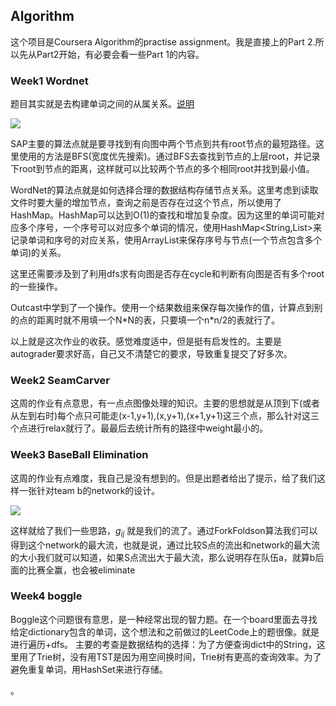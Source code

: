 ## Algorithm
这个项目是Coursera Algorithm的practise assignment。我是直接上的Part 2.所以先从Part2开始，有必要会看一些Part 1的内容。

### Week1 Wordnet
题目其实就是去构建单词之间的从属关系。[说明](http://coursera.cs.princeton.edu/algs4/assignments/wordnet.html)

![](http://ovkwd4vse.bkt.clouddn.com/markdown-img-paste-20180319153459179.png)

SAP主要的算法点就是要寻找到有向图中两个节点到共有root节点的最短路径。这里使用的方法是BFS(宽度优先搜索)。通过BFS去查找到节点的上层root，并记录下root到节点的距离，这样就可以比较两个节点的多个相同root并找到最小值。

WordNet的算法点就是如何选择合理的数据结构存储节点关系。这里考虑到读取文件时要大量的增加节点，查询之前是否存在过这个节点，所以使用了HashMap。HashMap可以达到O(1)的查找和增加复杂度。因为这里的单词可能对应多个序号，一个序号可以对应多个单词的情况，使用HashMap<String,List<Integer>>来记录单词和序号的对应关系，使用ArrayList<String>来保存序号与节点(一个节点包含多个单词)的关系。

这里还需要涉及到了利用dfs求有向图是否存在cycle和判断有向图是否有多个root的一些操作。

Outcast中学到了一个操作。使用一个结果数组来保存每次操作的值，计算点到别的点的距离时就不用填一个N\*N的表，只要填一个n*n/2的表就行了。

以上就是这次作业的收获。感觉难度适中，但是挺有启发性的。主要是autograder要求好高，自己又不清楚它的要求，导致重复提交了好多次。

### Week2 SeamCarver
这周的作业有点意思，有一点点图像处理的知识。主要的思想就是从顶到下(或者从左到右时)每个点只可能走(x-1,y+1),(x,y+1),(x+1,y+1)这三个点，那么针对这三个点进行relax就行了。最最后去统计所有的路径中weight最小的。


### Week3 BaseBall Elimination
这周的作业有点难度，我自己是没有想到的。但是出题者给出了提示，给了我们这样一张针对team b的network的设计。

![](http://ovkwd4vse.bkt.clouddn.com/markdown-img-paste-20180401110427344.png)

这样就给了我们一些思路，$g_{ij}$ 就是我们的流了。通过ForkFoldson算法我们可以得到这个network的最大流，也就是说，通过比较S点的流出和network的最大流的大小我们就可以知道，如果S点流出大于最大流，那么说明存在队伍a，就算b后面的比赛全赢，也会被eliminate


### Week4 boggle
Boggle这个问题很有意思，是一种经常出现的智力题。在一个board里面去寻找给定dictionary包含的单词，这个想法和之前做过的LeetCode上的题很像。就是进行遍历+dfs。
主要的考查是数据结构的选择：为了方便查询dict中的String，这里用了Trie树，没有用TST是因为用空间换时间，Trie树有更高的查询效率。为了避免重复单词，用HashSet来进行存储。














。
